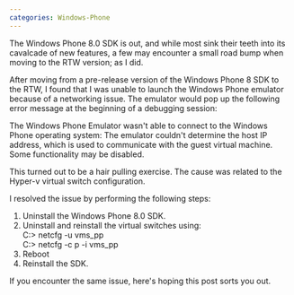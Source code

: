 ```yaml
---
categories: Windows-Phone
---
```


The Windows Phone 8.0 SDK is out, and while most sink their teeth into its cavalcade of new features, 
a few may encounter a small road bump when moving to the RTW version; as I did.

After moving from a pre-release version of the Windows Phone 8 SDK to the RTW, 
I found that I was unable to launch the Windows Phone emulator because of a networking issue. 
The emulator would pop up the following error message at the beginning of a debugging session:

The Windows Phone Emulator wasn't able to connect to the Windows Phone operating system: 
The emulator couldn't determine the host IP address, which is used to communicate with the guest virtual machine. 
Some functionality may be disabled.

This turned out to be a hair pulling exercise. The cause was related to the Hyper-v virtual switch configuration.

I resolved the issue by performing the following steps:

1. Uninstall the Windows Phone 8.0 SDK.
2. Uninstall and reinstall the virtual switches using:  
	C:> netcfg -u vms_pp  
	C:> netcfg -c p -i vms_pp  
3. Reboot 
4. Reinstall the SDK.

 If you encounter the same issue, here's hoping this post sorts you out.